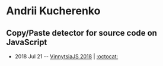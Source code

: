# Andrii Kucherenko

## Copy&#x2F;Paste detector for source code on JavaScript
- 2018 Jul 21 -- [VinnytsiaJS 2018](https://youtu.be/oRO6i2JKmDY)   | [:octocat:](https://github.com/kucherenko/jscpd) 
